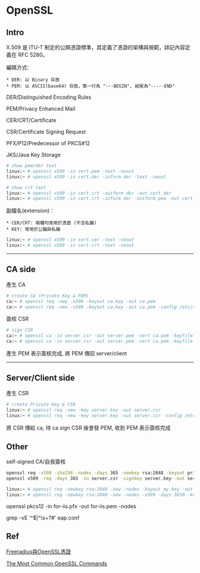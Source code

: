 # OpenSSL


## Intro

X.509 是 ITU-T 制定的公開憑證標準，其定義了憑證的架構與規範，詳記內容定義在 RFC 5280。

編碼方式:

    * DER: 以 Binary 存放
    * PEM: 以 ASCII(base64) 存放，第一行為 "---BEGIN", 結尾為"-----END"


DER/Distinguished Encoding Rules

PEM/Privacy Enhanced Mail

CER/CRT/Certificate

CSR/Certificate Signing Request

PFX/P12/Predecessor of PKCS#12

JKS/Java Key Storage


```bash
# show pem/der text
linux:~ # openssl x509 -in cert.pem -text -noout
linux:~ # openssl x509 -in cert.der -inform der -text -noout

# show crt text
linux:~ # openssl x509 -in cert.crt -outform der -out cert.der
linux:~ # openssl x509 -in cert.crt -inform der -outform pem -out cert.pem
```


副檔名(extension)：

    * CER/CRT: 兩種均常用於憑證 (不含私鑰)
    * KEY: 常用於公鑰與私鑰


```bash
linux:~ # openssl x509 -in cert.cer -text -noout
linux:~ # openssl x509 -in cert.crt -text -noout
```


----


## CA side

產生 CA

```bash
# create CA (Private Key & PEM)
ca:~ # openssl req -new -x509 -keyout ca.key -out ca.pem
ca:~ # openssl req -new -x509 -keyout ca.key -out ca.pem -config /etc/raddb/certs/ca.cnf
```

簽核 CSR

```bash
# sign CSR
ca:~ # openssl ca -in server.csr -out server.pem -cert ca.pem -keyfile ca.key
ca:~ # openssl ca -in server.csr -out server.pem -cert ca.pem -keyfile ca.key -config /etc/raddb/certs/ca.cnf
```

產生 PEM 表示簽核完成, 將 PEM 傳回 server/client


----


## Server/Client side

產生 CSR

```bash
# create Private Key & CSR
linux:~ # openssl req -new -key server.key -out server.csr
linux:~ # openssl req -new -key server.key -out server.csr -config /etc/raddb/certs/server.cnf
```

將 CSR 傳給 ca, 待 ca sign CSR 後會發 PEM, 收到 PEM 表示簽核完成


## Other


self-signed CA/自我簽核

```bash
openssl req -x509 -sha256 -nodes -days 365 -newkey rsa:2048 -keyout privateKey.key -out certificate.crt
openssl x509 -req -days 365 -in server.csr -signkey server.key -out server.pem
```


```bash
linux:~ # openssl req -newkey rsa:2048 -new -nodes -keyout my.key -out my.csr
linux:~ # openssl req -newkey rsa:2048 -new -nodes -x509 -days 3650 -keyout key.pem -out cert.pem
```

openssl pkcs12 -in for-iis.pfx -out for-iis.pem -nodes





grep -vE '^$|^\s+?#' eap.conf

## Ref

[Freeradius與OpenSSL憑證](http://www.shunze.info/forum/thread.php?threadid=1899&boardid=3&sid=4c808a6520ccf3e4f1452780ce6734ad&page=1)

[The Most Common OpenSSL Commands](https://www.sslshopper.com/article-most-common-openssl-commands.html)
